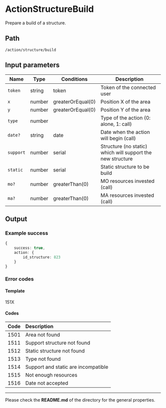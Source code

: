 # ActionStructureBuild
Prepare a build of a structure.

## Path
`/action/structure/build`

## Input parameters
| Name | Type | Conditions | Description |
| --- | --- | --- | --- |
| `token` | string | token | Token of the connected user |
| `x` | number | greaterOrEqual(0) | Position X of the area |
| `y` | number | greaterOrEqual(0) | Position Y of the area |
| `type` | number |  | Type of the action (0: alone, 1: call) |
| `date?` | string |  date | Date when the action will begin (call) |
| `support` | number | serial | Structure (no static) which will support the new structure |
| `static` | number | serial | Static structure to be build |
| `mo?` | number | greaterThan(0) | MO resources invested (call) |
| `ma?` | number | greaterThan(0) | MA resources invested (call) |

## Output

### Example success
```TypeScript
{
    success: true,
    action: {
        id_structure: 823
    }
}
```

### Error codes
#### Template
151X

#### Codes
| Code | Description |
| ---: | :--- |
| 1501 | Area not found |
| 1511 | Support structure not found |
| 1512 | Static structure not found |
| 1513 | Type not found |
| 1514 | Support and static are incompatible |
| 1515 | Not enough resources |
| 1516 | Date not accepted |

---
Please check the **README.md** of the directory for the general properties.